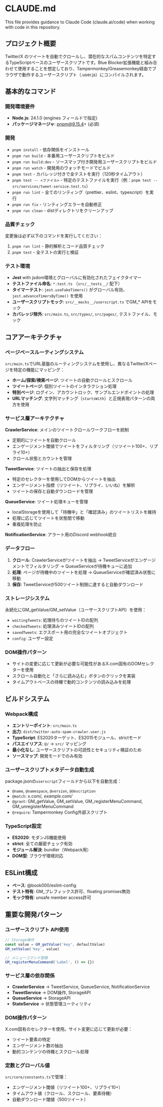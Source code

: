 # CLAUDE.md

This file provides guidance to Claude Code (claude.ai/code) when working with code in this repository.

## プロジェクト概要

Twitter/X のツイートを自動でクロールし、潜在的なスパムコンテンツを特定するTypeScriptベースのユーザースクリプトです。Blue Blocker拡張機能と組み合わせて使用することを想定しており、Tampermonkey/Greasemonkey経由でブラウザで動作するユーザースクリプト（.user.js）にコンパイルされます。

## 基本的なコマンド

### 開発環境要件

- **Node.js**: 24.1.0 (engines フィールドで指定)
- **パッケージマネージャ**: pnpm@9.15.4+ (必須)

### 開発

- `pnpm install` - 依存関係をインストール
- `pnpm run build` - 本番用ユーザースクリプトをビルド
- `pnpm run build:dev` - ソースマップ付き開発用ユーザースクリプトをビルド
- `pnpm run watch` - 開発用のウォッチモードでビルド
- `pnpm test` - カバレッジ付きで全テストを実行（120秒タイムアウト）
- `pnpm test -- <ファイル>` - 特定のテストファイルを実行（例：`pnpm test -- src/services/tweet-service.test.ts`）
- `pnpm run lint` - 全てのリンティング（prettier、eslint、typescript）を実行
- `pnpm run fix` - リンティングエラーを自動修正
- `pnpm run clean` - distディレクトリをクリーンアップ

### 品質チェック

変更後は必ず以下のコマンドを実行してください：
1. `pnpm run lint` - 静的解析とコード品質チェック
2. `pnpm test` - 全テストの実行と検証

### テスト環境

- **Jest** with jsdom環境とグローバルに有効化されたフェイクタイマー
- **テストファイル命名**: `*.test.ts` （`src/__tests__/` 配下）
- **タイマーテスト**: `jest.useFakeTimers()` がグローバル有効、`jest.advanceTimersByTime()` を使用
- **ユーザースクリプトモック**: `src/__mocks__/userscript.ts` でGM_* APIをモック
- **カバレッジ除外**: `src/main.ts`, `src/types/`, `src/pages/`, テストファイル、モック

## コアアーキテクチャ

### ページベースルーティングシステム

`src/main.ts`でURL基盤のルーティングシステムを使用し、異なるTwitter/Xページを特定の機能にマッピング：

- **ホーム/探索/検索ページ**: ツイートの自動クロールとスクロール
- **ツイートページ**: 個別ツイートのインタラクション処理
- **特別ページ**: ログイン、アカウントロック、サンプルエンドポイントの処理
- **URLマッチング**: 文字列マッチング（`startsWith`）と正規表現パターンの両方を使用

### サービス層アーキテクチャ

**CrawlerService**: メインのツイートクロールワークフローを統制

- 定期的にツイートを自動クロール
- エンゲージメント閾値でツイートをフィルタリング（リツイート100+、リプライ10+）
- クロール状態とカウントを管理

**TweetService**: ツイートの抽出と保存を処理

- 特定のセレクターを使用してDOMからツイートを抽出
- エンゲージメント指標（リツイート、リプライ、いいね）を解析
- ツイートの保存と自動ダウンロードを管理

**QueueService**: ツイート処理キューを管理

- localStorageを使用して「待機中」と「確認済み」のツイートリストを維持
- 処理に応じてツイートを状態間で移動
- 重複処理を防止

**NotificationService**: アラート用のDiscord webhook統合

### データフロー

1. **クロール**: CrawlerServiceがツイートを抽出 → TweetServiceがエンゲージメントでフィルタリング → QueueServiceが待機キューに追加
2. **処理**: ページが待機中のツイートを処理 → QueueServiceが確認済み状態に移動
3. **保存**: TweetServiceが500ツイート制限に達すると自動ダウンロード

### ストレージシステム

永続化にGM_getValue/GM_setValue（ユーザースクリプトAPI）を使用：

- `waitingTweets`: 処理待ちのツイートIDの配列
- `checkedTweets`: 処理済みツイートIDの配列
- `savedTweets`: エクスポート用の完全なツイートオブジェクト
- `config`: ユーザー設定

### DOM操作パターン

- サイトの変更に応じて更新が必要な可能性があるX.com固有のDOMセレクターを使用
- スクロール自動化と「さらに読み込む」ボタンのクリックを実装
- タイムアウトベースの待機で動的コンテンツの読み込みを処理

## ビルドシステム

### Webpack構成

- **エントリーポイント**: `src/main.ts`
- **出力**: `dist/twitter-auto-spam-crawler.user.js`
- **TypeScript**: ES2020ターゲット、ES2015モジュール、strictモード
- **パスエイリアス**: `@/` → `src/` マッピング
- **最小化なし**: ユーザースクリプトの可読性とセキュリティ検証のため
- **ソースマップ**: 開発モードでのみ有効

### ユーザースクリプトメタデータ自動生成

package.jsonの`userscript`フィールドから以下を自動生成：
- `@name`, `@namespace`, `@version`, `@description`
- `@match`: x.com/*, example.com/*
- `@grant`: GM_getValue, GM_setValue, GM_registerMenuCommand, GM_unregisterMenuCommand
- `@require`: Tampermonkey Config外部スクリプト

### TypeScript設定

- **ES2020**: モダンJS機能使用
- **strict**: 全ての厳密チェック有効
- **モジュール解決**: bundler（Webpack用）
- **DOM型**: ブラウザ環境対応

## ESLint構成

- **ベース**: @book000/eslint-config
- **テスト特有**: GM_プレフィックス許可、floating promises無効
- **モック特有**: unsafe member access許可

## 重要な開発パターン

### ユーザースクリプト API使用

```typescript
// Storage操作
const value = GM_getValue('key', defaultValue)
GM_setValue('key', value)

// メニューコマンド登録
GM_registerMenuCommand('Label', () => {})
```

### サービス層の依存関係

- **CrawlerService** → TweetService, QueueService, NotificationService
- **TweetService** → DOM操作, StorageAPI
- **QueueService** → StorageAPI 
- **StateService** → 状態管理ユーティリティ

### DOM操作パターン

X.com固有のセレクターを使用。サイト変更に応じて更新が必要：
- ツイート要素の特定
- エンゲージメント数の抽出
- 動的コンテンツの待機とスクロール処理

### 定数とグローバル値

`src/core/constants.ts`で管理：
- エンゲージメント閾値（リツイート100+、リプライ10+）
- タイムアウト値（クロール、スクロール、要素待機）
- 自動ダウンロード閾値（500ツイート）
